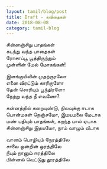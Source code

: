 ```yaml
---
layout: tamil/blog/post
title: Draft - கவிதைகள்
date: 2018-08-08
category: tamil-blog
---
```


சின்னஞ்சிறு பாதங்கள் <br/>
கடந்து வந்த பாதைகள் <br/>
ரோசாப்பூ பூத்திருந்தும் <br/>
முள்ளின் மேல் மோகங்கள்!

இளங்குயிலின் முதற்குரலோ <br/>
எனை விரட்டும் காரிருளோ <br/>
தேன் சொரியும் பூந்திரளோ <br/>
நேற்று வந்த நீ எவளோ?

கன்னத்தில் கறையுண்டு, நிலவுக்கு ஈடாக <br/>
பொன்மகள் நெஞ்சமோ, இமயமலை மேடாக <br/>
மண் பதியும் பாதங்கள், கறந்த பால் ஏடாக <br/>
சின்னஞ்சிறு இதயமோ, நாம் வாழும் வீடாக

வானம் பொழியும் நேரத்திலே <br/>
சாலை ஒன்றின் ஓரத்திலே <br/>
நீயும் நானும் ஈரத்திலே <br/>
மின்னல் வெட்டுது தூரத்திலே
